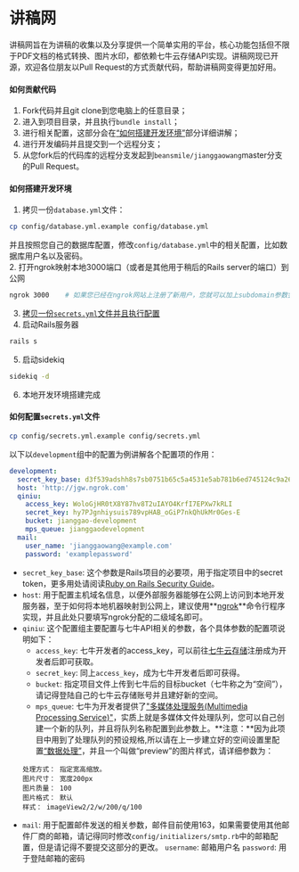 讲稿网
====

讲稿网旨在为讲稿的收集以及分享提供一个简单实用的平台，核心功能包括但不限于PDF文档的格式转换、图片水印，都依赖七牛云存储API实现。讲稿网现已开源，欢迎各位朋友以Pull Request的方式贡献代码，帮助讲稿网变得更加好用。

#### 如何贡献代码
1. Fork代码并且git clone到您电脑上的任意目录；
2. 进入到项目目录，并且执行`bundle install`；
3. 进行相关配置，这部分会在[“如何搭建开发环境”](#%E5%A6%82%E4%BD%95%E6%90%AD%E5%BB%BA%E5%BC%80%E5%8F%91%E7%8E%AF%E5%A2%83)部分详细讲解；
4. 进行开发编码并且提交到一个远程分支；
5. 从您fork后的代码库的远程分支发起到`beansmile/jianggaowang`master分支的Pull Request。

#### 如何搭建开发环境
1. 拷贝一份`database.yml`文件：
```sh
cp config/database.yml.example config/database.yml
```
并且按照您自己的数据库配置，修改`config/database.yml`中的相关配置，比如数据库用户名以及密码。  
2. 打开ngrok映射本地3000端口（或者是其他用于稍后的Rails server的端口）到公网
```sh
ngrok 3000    # 如果您已经在ngrok网站上注册了新用户，您就可以加上subdomain参数尝试绑定指定二级域名，比如`ngrok -subdomain=jgw 3000`
```
3. [拷贝一份`secrets.yml`文件并且执行配置](#%E5%A6%82%E4%BD%95%E9%85%8D%E7%BD%AEsecretsyml%E6%96%87%E4%BB%B6)  
4. 启动Rails服务器
```sh
rails s
```
5. 启动sidekiq
```sh
sidekiq -d
```
6. 本地开发环境搭建完成

#### 如何配置`secrets.yml`文件
```sh
cp config/secrets.yml.example config/secrets.yml
```
以下以`development`组中的配置为例讲解各个配置项的作用：
```yaml
development:
  secret_key_base: d3f539adshh8s7sb0751b65c5a4531e5ab781b6ed745124c9a266fb0f7ade05c81b9f9ef9e4addda72e23874a3bc7e1b13bb7365abb2b9beeb548403334e
  host: 'http://jgw.ngrok.com'
  qiniu:
    access_key: WoloGjHR0tX8Y87hv8T2uIAYO4KrfI7EPXw7kRLI
    secret_key: hy7PJgnhiysuis789vpHAB_oGiP7nkQhUkMr0Ges-E
    bucket: jianggao-development
    mps_queue: jianggaodevelopment
  mail:
    user_name: 'jianggaowang@example.com'
    password: 'examplepassword'
```
* `secret_key_base`: 这个参数是Rails项目的必要项，用于指定项目中的secret token，更多用处请阅读[Ruby on Rails Security Guide](http://guides.rubyonrails.org/security.html#session-storage)。
* `host`: 用于配置主机域名信息，以便外部服务器能够在公网上访问到本地开发服务器，至于如何将本地机器映射到公网上，建议使用**[ngrok](https://ngrok.com/)**命令行程序实现，并且此处只要填写ngrok分配的二级域名即可。
* `qiniu`: 这个配置组主要配置与七牛API相关的参数，各个具体参数的配置项说明如下：
    * `access_key`: 七牛开发者的access_key，可以前往[七牛云存储](http://www.qiniu.com/)注册成为开发者后即可获取。
    * `secret_key`: 同上`access_key`，成为七牛开发者后即可获得。
    * `bucket`: 指定项目文件上传到七牛后的目标bucket（七牛称之为“空间”），请记得登陆自己的七牛云存储账号并且建好新的空间。
    * `mps_queue`: 七牛为开发者提供了["多媒体处理服务(Multimedia Processing Service)"](https://portal.qiniu.com/mps/pipeline/intro)，实质上就是多媒体文件处理队列，您可以自己创建一个新的队列，并且将队列名称配置到此参数上。**注意：**因为此项目中用到了处理队列的预设规格,所以请在上一步建立好的空间设置里配置[“数据处理”](https://portal.qiniu.com/bucket/jianggao-development/processor/image)，并且一个叫做“preview”的图片样式，请详细参数为：
    ```
    处理方式： 指定宽高缩放。
    图片尺寸： 宽度200px
    图片质量： 100
    图片格式： 默认
    样式： imageView2/2/w/200/q/100
    ```
* `mail`: 用于配置邮件发送的相关参数，邮件目前使用163，如果需要使用其他邮件厂商的邮箱，请记得同时修改`config/initializers/smtp.rb`中的邮箱配置，但是请记得不要提交这部分的更改。
    `username`: 邮箱用户名
    `password`: 用于登陆邮箱的密码
